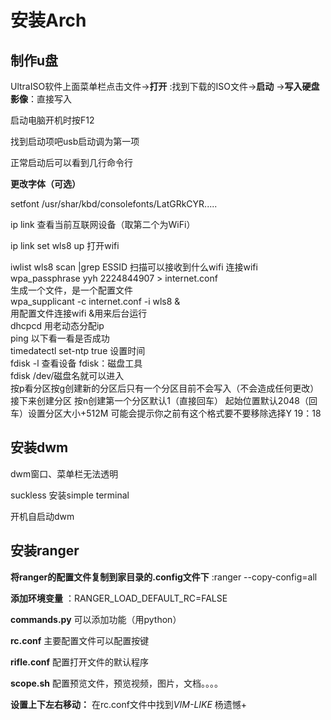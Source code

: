 # 安装Arch
## 制作u盘
UltraISO软件上面菜单栏点击文件->**打开** :找到下载的ISO文件->**启动** ->**写入硬盘影像**：直接写入

启动电脑开机时按F12

找到启动项吧usb启动调为第一项

正常启动后可以看到几行命令行

**更改字体（可选）**

setfont /usr/shar/kbd/consolefonts/LatGRkCYR.....

ip link 查看当前互联网设备（取第二个为WiFi）

ip link set wls8 up 打开wifi

iwlist wls8 scan |grep ESSID 扫描可以接收到什么wifi
连接wifi  
wpa_passphrase yyh 2224844907 > internet.conf  
生成一个文件，是一个配置文件  
wpa_supplicant -c internet.conf -i wls8 &  
用配置文件连接wifi &用来后台运行  
dhcpcd 用老动态分配ip  
ping 以下看一看是否成功  
timedatectl set-ntp true 设置时间  
fdisk -l 查看设备 fdisk：磁盘工具  
fdisk /dev/磁盘名就可以进入  
按p看分区按g创建新的分区后只有一个分区目前不会写入（不会造成任何更改）接下来创建分区
按n创建第一个分区默认1（直接回车） 起始位置默认2048（回车）设置分区大小+512M 可能会提示你之前有这个格式要不要移除选择Y 19：18






## 安装dwm
dwm窗口、菜单栏无法透明


suckless
安装simple terminal

开机自启动dwm
## 安装ranger
**将ranger的配置文件复制到家目录的.config文件下** :ranger --copy-config=all

**添加环境变量** ：RANGER_LOAD_DEFAULT_RC=FALSE

**commands.py** 可以添加功能（用python）

**rc.conf** 主要配置文件可以配置按键

**rifle.conf** 配置打开文件的默认程序

**scope.sh** 配置预览文件，预览视频，图片，文档。。。。

**设置上下左右移动：** 在rc.conf文件中找到*VIM-LIKE*
杨遗憾+
